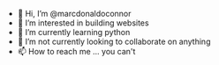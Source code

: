 - 👋 Hi, I’m @marcdonaldoconnor
- 👀 I’m interested in building websites
- 🌱 I’m currently learning python
- 💞️ I’m not currently looking to collaborate on anything
- 📫 How to reach me ... you can't

<!---
marcdonaldoconnor/marcdonaldoconnor is a ✨ special ✨ repository because its `README.md` (this file) appears on your GitHub profile.
You can click the Preview link to take a look at your changes.
--->
